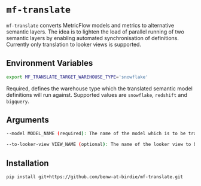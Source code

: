 # `mf-translate`

`mf-translate` converts MetricFlow models and metrics to alternative semantic layers. The idea is to lighten the load of parallel running of two semantic layers by enabling automated synchronisation of definitions. Currently only translation to looker views is supported.

## Environment Variables
```bash
export MF_TRANSLATE_TARGET_WAREHOUSE_TYPE='snowflake'
```
Required, defines the warehouse type which the translated semantic model definitions will run against. Supported values are `snowflake`, `redshift` and `bigquery`.

## Arguments
```bash
--model MODEL_NAME (required): The name of the model which is to be translated.

--to-looker-view VIEW_NAME (optional): The name of the looker view to be created.
```

## Installation
```bash
pip install git+https://github.com/benw-at-birdie/mf-translate.git
```